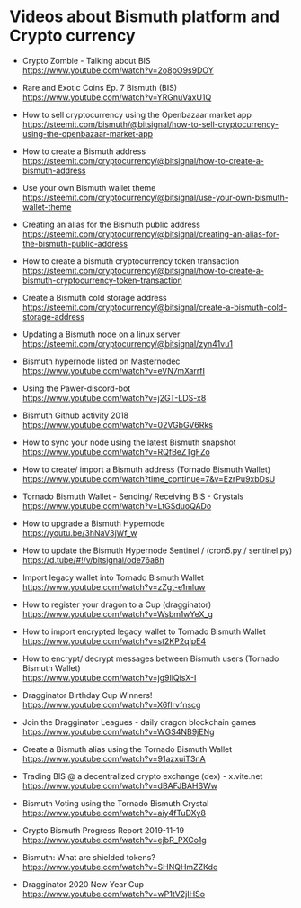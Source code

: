 # Videos about Bismuth platform and Crypto currency

* Crypto Zombie - Talking about BIS  
  https://www.youtube.com/watch?v=2o8pO9s9DOY
  
* Rare and Exotic Coins Ep. 7 Bismuth (BIS)  
  https://www.youtube.com/watch?v=YRGnuVaxU1Q

* How to sell cryptocurrency using the Openbazaar market app  
  https://steemit.com/bismuth/@bitsignal/how-to-sell-cryptocurrency-using-the-openbazaar-market-app
  
* How to create a Bismuth address  
  https://steemit.com/cryptocurrency/@bitsignal/how-to-create-a-bismuth-address

* Use your own Bismuth wallet theme  
  https://steemit.com/cryptocurrency/@bitsignal/use-your-own-bismuth-wallet-theme
  
* Creating an alias for the Bismuth public address  
  https://steemit.com/cryptocurrency/@bitsignal/creating-an-alias-for-the-bismuth-public-address
  
* How to create a bismuth cryptocurrency token transaction  
  https://steemit.com/cryptocurrency/@bitsignal/how-to-create-a-bismuth-cryptocurrency-token-transaction
  
* Create a Bismuth cold storage address  
  https://steemit.com/cryptocurrency/@bitsignal/create-a-bismuth-cold-storage-address
  
* Updating a Bismuth node on a linux server  
  https://steemit.com/cryptocurrency/@bitsignal/zyn41vu1
  
* Bismuth hypernode listed on Masternodec
  https://www.youtube.com/watch?v=eVN7mXarrfI

* Using the Pawer-discord-bot  
  https://www.youtube.com/watch?v=j2GT-LDS-x8

* Bismuth Github activity 2018  
  https://www.youtube.com/watch?v=02VGbGV6Rks

* How to sync your node using the latest Bismuth snapshot  
  https://www.youtube.com/watch?v=RQfBeZTgFZo
  
* How to create/ import a Bismuth address (Tornado Bismuth Wallet)  
  https://www.youtube.com/watch?time_continue=7&v=EzrPu9xbDsU
  
* Tornado Bismuth Wallet - Sending/ Receiving BIS - Crystals  
  https://www.youtube.com/watch?v=LtGSduoQADo
  
* How to upgrade a Bismuth Hypernode  
  https://youtu.be/3hNaV3jWf_w
  
* How to update the Bismuth Hypernode Sentinel / (cron5.py / sentinel.py)  
  https://d.tube/#!/v/bitsignal/ode76a8h
  
* Import legacy wallet into Tornado Bismuth Wallet  
  https://www.youtube.com/watch?v=zZgt-e1mluw
  
* How to register your dragon to a Cup (dragginator)  
  https://www.youtube.com/watch?v=Wsbm1wYeX_g
  
* How to import encrypted legacy wallet to Tornado Bismuth Wallet  
  https://www.youtube.com/watch?v=st2KP2qIpE4
  
* How to encrypt/ decrypt messages between Bismuth users (Tornado Bismuth Wallet)  
  https://www.youtube.com/watch?v=jg9IiQisX-I

* Dragginator Birthday Cup Winners!  
  https://www.youtube.com/watch?v=X6flrvfnscg

* Join the Dragginator Leagues - daily dragon blockchain games  
  https://www.youtube.com/watch?v=WGS4NB9jENg

* Create a Bismuth alias using the Tornado Bismuth Wallet  
  https://www.youtube.com/watch?v=91azxuiT3nA

* Trading BIS @ a decentralized crypto exchange (dex) - x.vite.net  
  https://www.youtube.com/watch?v=dBAFJBAHSWw

* Bismuth Voting using the Tornado Bismuth Crystal  
  https://www.youtube.com/watch?v=aiy4fTuDXy8

* Crypto Bismuth Progress Report 2019-11-19  
  https://www.youtube.com/watch?v=ejbR_PXCo1g

* Bismuth: What are shielded tokens?  
  https://www.youtube.com/watch?v=SHNQHmZZKdo

* Dragginator 2020 New Year Cup  
  https://www.youtube.com/watch?v=wP1tV2jIHSo